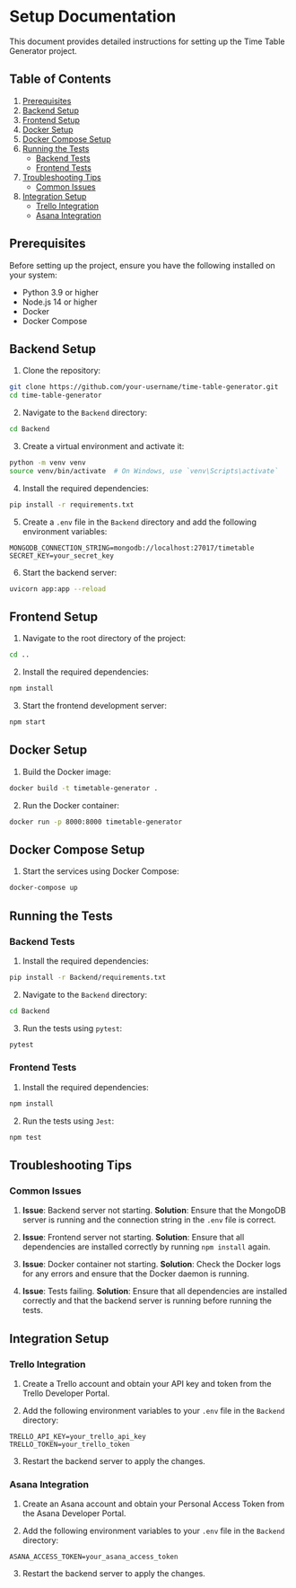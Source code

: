 # Setup Documentation

This document provides detailed instructions for setting up the Time Table Generator project.

## Table of Contents

1. [Prerequisites](#prerequisites)
2. [Backend Setup](#backend-setup)
3. [Frontend Setup](#frontend-setup)
4. [Docker Setup](#docker-setup)
5. [Docker Compose Setup](#docker-compose-setup)
6. [Running the Tests](#running-the-tests)
   - [Backend Tests](#backend-tests)
   - [Frontend Tests](#frontend-tests)
7. [Troubleshooting Tips](#troubleshooting-tips)
   - [Common Issues](#common-issues)
8. [Integration Setup](#integration-setup)
   - [Trello Integration](#trello-integration)
   - [Asana Integration](#asana-integration)

## Prerequisites

Before setting up the project, ensure you have the following installed on your system:

- Python 3.9 or higher
- Node.js 14 or higher
- Docker
- Docker Compose

## Backend Setup

1. Clone the repository:

```bash
git clone https://github.com/your-username/time-table-generator.git
cd time-table-generator
```

2. Navigate to the `Backend` directory:

```bash
cd Backend
```

3. Create a virtual environment and activate it:

```bash
python -m venv venv
source venv/bin/activate  # On Windows, use `venv\Scripts\activate`
```

4. Install the required dependencies:

```bash
pip install -r requirements.txt
```

5. Create a `.env` file in the `Backend` directory and add the following environment variables:

```env
MONGODB_CONNECTION_STRING=mongodb://localhost:27017/timetable
SECRET_KEY=your_secret_key
```

6. Start the backend server:

```bash
uvicorn app:app --reload
```

## Frontend Setup

1. Navigate to the root directory of the project:

```bash
cd ..
```

2. Install the required dependencies:

```bash
npm install
```

3. Start the frontend development server:

```bash
npm start
```

## Docker Setup

1. Build the Docker image:

```bash
docker build -t timetable-generator .
```

2. Run the Docker container:

```bash
docker run -p 8000:8000 timetable-generator
```

## Docker Compose Setup

1. Start the services using Docker Compose:

```bash
docker-compose up
```

## Running the Tests

### Backend Tests

1. Install the required dependencies:

```bash
pip install -r Backend/requirements.txt
```

2. Navigate to the `Backend` directory:

```bash
cd Backend
```

3. Run the tests using `pytest`:

```bash
pytest
```

### Frontend Tests

1. Install the required dependencies:

```bash
npm install
```

2. Run the tests using `Jest`:

```bash
npm test
```

## Troubleshooting Tips

### Common Issues

1. **Issue**: Backend server not starting.
   **Solution**: Ensure that the MongoDB server is running and the connection string in the `.env` file is correct.

2. **Issue**: Frontend server not starting.
   **Solution**: Ensure that all dependencies are installed correctly by running `npm install` again.

3. **Issue**: Docker container not starting.
   **Solution**: Check the Docker logs for any errors and ensure that the Docker daemon is running.

4. **Issue**: Tests failing.
   **Solution**: Ensure that all dependencies are installed correctly and that the backend server is running before running the tests.

## Integration Setup

### Trello Integration

1. Create a Trello account and obtain your API key and token from the Trello Developer Portal.

2. Add the following environment variables to your `.env` file in the `Backend` directory:

```env
TRELLO_API_KEY=your_trello_api_key
TRELLO_TOKEN=your_trello_token
```

3. Restart the backend server to apply the changes.

### Asana Integration

1. Create an Asana account and obtain your Personal Access Token from the Asana Developer Portal.

2. Add the following environment variables to your `.env` file in the `Backend` directory:

```env
ASANA_ACCESS_TOKEN=your_asana_access_token
```

3. Restart the backend server to apply the changes.
